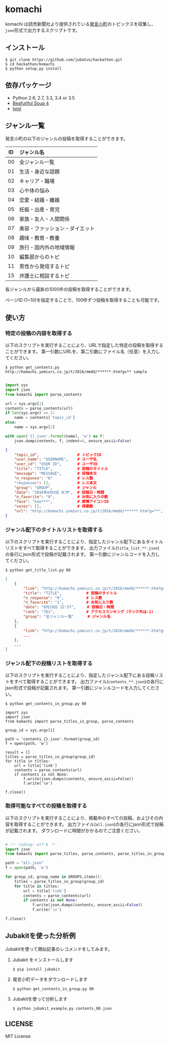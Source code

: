 # komachi

komachi は読売新聞社より提供されている[発言小町](http://komachi.yomiuri.co.jp/)のトピックスを収集し、`json`形式で出力するスクリプトです。

## インストール

```
$ git clone https://github.com/jubatus/hackathon.git
$ cd hackathon/komachi
$ python setup.py install
```

## 依存パッケージ

* Python 2.6, 2.7, 3.3, 3.4 or 3.5
* [Beafutiful Soup 4](https://www.crummy.com/software/BeautifulSoup/bs4/doc)
* [lxml](http://lxml.de/)

## ジャンル一覧

発言小町の以下のジャンルの投稿を取得することができます。

| ID | ジャンル名 |
|:--:|:------------|
| 00 | 全ジャンル一覧 | 
| 01 | 生活・身近な話題 | 
| 02 | キャリア・職場 | 
| 03 | 心や体の悩み | 
| 04 | 恋愛・結婚・離婚 | 
| 05 | 妊娠・出産・育児 | 
| 06 | 家族・友人・人間関係 | 
| 07 | 美容・ファッション・ダイエット | 
| 08 | 趣味・教育・教養 | 
| 09 | 旅行・国内外の地域情報 | 
| 10 | 編集部からのトピ | 
| 11 | 男性から発信するトピ | 
| 15 | 弁護士に相談するトピ |

各ジャンルから最新の1000件の投稿を取得することができます。

ページID (1~10)を指定することで、100件ずつ投稿を取得することも可能です。

## 使い方

### 特定の投稿の内容を取得する

以下のスクリプトを実行することにより、URLで指定した特定の投稿を取得することができます。
第一引数にURLを、第二引数にファイル名（任意）を入力してください。

```
$ python get_contents.py http://komachi.yomiuri.co.jp/t/2016/mmdd/******.htm?g=** sample
```

```python:get_contents.py

import sys
import json
from komachi import parse_contents

url = sys.argv[1]
contents = parse_contents(url)
if len(sys.argv) == 2:
    name = contents['topic_id']
else:
    name = sys.argv[2]

with open('{}.json'.format(name), 'w') as f:
    json.dump(contents, f, indent=4, ensure_ascii=False)

```

```json:contents.json
{
    "topic_id",                 # トピックID
    "user_name": "USERNAME",    # ユーザ名
    "user_id": "USER ID",       # ユーザID
    "title": "TITLE",           # 投稿のタイトル
    "message": "MESSAGE",       # 投稿本文
    "n_response": "0"           # レス数
    "responses": [],            # レス本文
    "group": "GROUP",           # ジャンル
    "date": "2016年m月d日 H:M",  # 投稿日・時間
    "n_favorite": "0",          # お気に入りの数
    "face": "kao***",           # 感情アイコンID
    "votes": [],                # 得票数
    "url": "http://komachi.yomiuri.co.jp/t/2016/mmdd/******.htm?g=**",
}
```

### ジャンル配下のタイトルリストを取得する

以下のスクリプトを実行することにより、指定したジャンル配下にあるタイトルリストをすべて取得することができます。
出力ファイル(`title_list_**.json`)の各行にjson形式で投稿が記載されます。
第一引数にジャンルコードを入力してください。

``` 
$ python get_title_list.py 00
```

```json:title_list_**.json
[
    {
        "link": "http://komachi.yomiuri.co.jp/t/2016/mmdd/******.htm?g=**",
        "title": "TITLE",	        # 投稿のタイトル
        "n_response": "0",          # レス数
        "n_favorite": "1",          # お気に入り数
        "date": "8月18日 22:57",     # 投稿日・時間
        "rank": "761",              # アクセスランキング（ランク外は-1)
        "group": "全ジャンル一覧"      # ジャンル名
    },
    {
        "link": "http://komachi.yomiuri.co.jp/t/2016/mmdd/******.htm?g=**",
        ...
    },
    ...
]
```

### ジャンル配下の投稿リストを取得する

以下のスクリプトを実行することにより、指定したジャンル配下にある投稿リストをすべて取得することができます。
出力ファイル(`contents_**.json`)の各行にjson形式で投稿が記載されます。
第一引数にジャンルコードを入力してください。

```
$ python get_contents_in_group.py 00
```

```
import sys
import json
from komachi import parse_titles_in_group, parse_contents

group_id = sys.argv[1]

path = 'contents_{}.json'.format(group_id)
f = open(path, 'w')

result = []
titles = parse_titles_in_group(group_id)
for title in titles:
    url = title['link']
    contents = parse_contents(url)
    if contents is not None:
        f.write(json.dumps(contents, ensure_ascii=False))
        f.write('\n')

f.close()
```


### 取得可能なすべての投稿を取得する

以下のスクリプトを実行することにより、掲載中のすべての投稿、およびその内容を取得することができます。
出力ファイル(`all.json`)の各行にjson形式で投稿が記載されます。
ダウンロードに時間がかかるのでご注意ください。

``` python:get_all.py

# -*- coding: utf-8 -*-
import json
from komachi import parse_titles, parse_contents, parse_titles_in_group, GROUPS

path = "all.json"
f = open(path, 'w')

for group_id, group_name in GROUPS.items():
    titles = parse_titles_in_group(group_id)
    for title in titles:
        url = title['link']
        contents = parse_contents(url)
        if contents is not None:
            f.write(json.dumps(contents, ensure_ascii=False))
            f.write('\n')

f.close()


```

## Jubakitを使った分析例

Jubakitを使って類似記事のレコメンドをしてみます。

1. Jubakit をインストールします

    ``` $ pip install jubakit ```

2. 発言小町データをダウンロードします

    ``` $ python get_contents_in_group.py 00 ```

3. Jubakitを使って分析します

    ``` $ python jubakit_example.py contents_00.json ```

## LICENSE

MIT License
